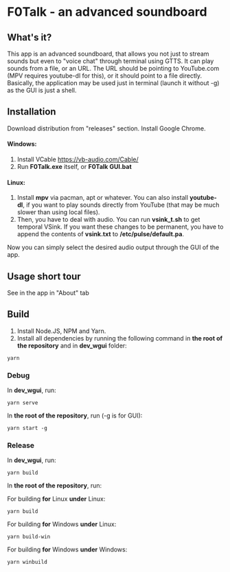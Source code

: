 # F0Talk - an advanced soundboard
## What's it?
This app is an advanced soundboard, that allows you not just to stream sounds but even to "voice chat" through terminal using GTTS. It can play sounds from a file, or an URL. The URL should be pointing to YouTube.com (MPV requires youtube-dl for this), or it should point to a file directly. Basically, the application may be used just in terminal (launch it without -g) as the GUI is just a shell.

## Installation
Download distribution from "releases" section. Install Google Chrome.

#### Windows:
1. Install VCable https://vb-audio.com/Cable/ 
2. Run **F0Talk.exe** itself, or **F0Talk GUI.bat**

#### Linux: 
1. Install **mpv** via pacman, apt or whatever. You can also install **youtube-dl**, if you want to play sounds directly from YouTube (that may be much slower than using local files).
2. Then, you have to deal with audio. You can run **vsink_t.sh** to get temporal VSink. If you want these changes to be permanent, you have to append the contents of **vsink.txt** to **/etc/pulse/default.pa**.

Now you can simply select the desired audio output through the GUI of the app.

## Usage short tour
See in the app in "About" tab

## Build
1. Install Node.JS, NPM and Yarn.
2. Install all dependencies by running the following command in **the root of the repository** and in **dev_wgui** folder:
```
yarn
```

### Debug
In **dev_wgui**, run:
```
yarn serve
```
In **the root of the repository**, run (-g is for GUI):
```
yarn start -g
```

### Release
In **dev_wgui**, run:
```
yarn build
```
In **the root of the repository**, run:

For building **for** Linux **under** Linux:
```
yarn build
```
For building **for** Windows **under** Linux:
```
yarn build-win
```
For building **for** Windows **under** Windows:
```
yarn winbuild
```
